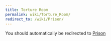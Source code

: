```yaml
---
title: Torture Room
permalink: wiki/Torture_Room/
redirect_to: /wiki/Prison/
---
```


You should automatically be redirected to [Prison](/keeperrl_wiki/Prison/)
